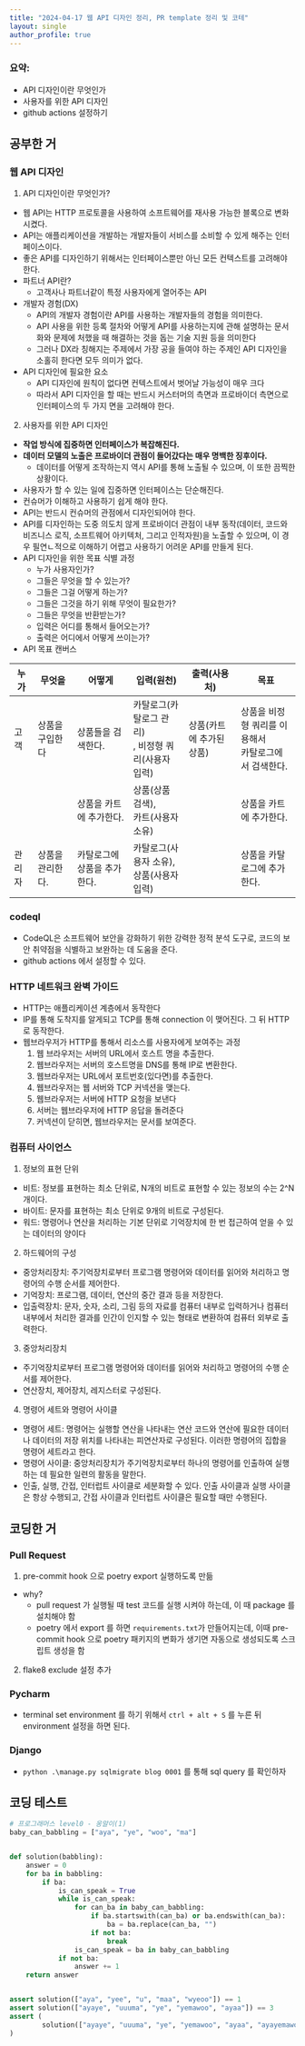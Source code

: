 ```yaml
---
title: "2024-04-17 웹 API 디자인 정리, PR template 정리 및 코테" 
layout: single
author_profile: true
---
```


### 요약:
- API 디자인이란 무엇인가 
- 사용자를 위한 API 디자인 
- github actions 설정하기

## 공부한 거

### 웹 API 디자인

1. API 디자인이란 무엇인가?

- 웹 API는 HTTP 프로토콜을 사용하여 소프트웨어를 재사용 가능한 블록으로 변화시켰다.
- API는 애플리케이션을 개발하는 개발자들이 서비스를 소비할 수 있게 해주는 인터페이스이다.
- 좋은 API를 디자인하기 위해서는 인터페이스뿐만 아닌 모든 컨텍스트를 고려해야 한다.
- 파트너 API란?
    - 고객사나 파트너같이 특정 사용자에게 열어주는 API
- 개발자 경험(DX)
    - API의 개발자 경험이란 API를 사용하는 개발자들의 경험을 의미한다.
    - API 사용을 위한 등록 절차와 어떻게 API를 사용하는지에 관해 설명하는 문서화와 문제에 처했을 때 해결하는 것을 돕는 기술 지원 등을 의미한다
    - 그러나 DX라 칭해지는 주제에서 가장 공을 들여야 하는 주제인 API 디자인을 소홀히 한다면 모두 의미가 없다.
- API 디자인에 필요한 요소
    - API 디자인에 원칙이 없다면 컨텍스트에서 벗어날 가능성이 매우 크다
    - 따라서 API 디자인을 할 때는 반드시 커스터머의 측면과 프로바이더 측면으로 인터페이스의 두 가지 면을 고려해야 한다.

2. 사용자를 위한 API 디자인

- **작업 방식에 집중하면 인터페이스가 복잡해진다.**
- **데이터 모델의 노출은 프로바이더 관점이 들어갔다는 매우 명백한 징후이다.**
    - 데이터를 어떻게 조작하는지 역시 API를 통해 노출될 수 있으며, 이 또한 끔찍한 상황이다.
- 사용자가 할 수 있는 일에 집중하면 인터페이스는 단순해진다.
- 컨슈머가 이해하고 사용하기 쉽게 해야 한다.
- API는 반드시 컨슈머의 관점에서 디자인되어야 한다.
- API를 디자인하는 도중 의도치 않게 프로바이더 관점이 내부 동작(데이터, 코드와 비즈니스 로직, 소프트웨어 아키텍처, 그리고 인적자원)을 노출할 수 있으며, 이 경우 필연ㄴ적으로 이해하기 어렵고 사용하기 어려운
  API를 만들게 된다.
- API 디자인을 위한 목표 식별 과정
    - 누가 사용자인가?
    - 그들은 무엇을 할 수 있는가?
    - 그들은 그걸 어떻게 하는가?
    - 그들은 그것을 하기 위해 무엇이 필요한가?
    - 그들은 무엇을 반환받는가?
    - 입력은 어디를 통해서 들어오는가?
    - 출력은 어디에서 어떻게 쓰이는가?
- API 목표 캔버스

| 누가  | 무엇을       | 어떻게             | 입력(원천)                             | 출력(사용처)        | 목표                                 |
|-----|-----------|-----------------|------------------------------------|----------------|------------------------------------| 
| 고객  | 상품을 구입한다  | 상품들을 검색한다.      | 카탈로그(카탈로그 관리)<br/>, 비정형 쿼리(사용자 입력) | 상품(카트에 추가된 상품) | 상품을 비정형 쿼리를 이용해서<br/> 카탈로그에서 검색한다. | 
|     |           | 상품을 카트에 추가한다.   | 상품(상품 검색),<br/>카트(사용자 소유)          |                | 상품을 카트에 추가한다.                      | 
| 관리자 | 상품을 관리한다. | 카탈로그에 상품을 추가한다. | 카탈로그(사용자 소유),<br/>상품(사용자 입력)       |                | 상품을 카탈로그에 추가한다.                    | 


### codeql

- CodeQL은 소프트웨어 보안을 강화하기 위한 강력한 정적 분석 도구로, 코드의 보안 취약점을 식별하고 보완하는 데 도움을 준다.
- github actions 에서 설정할 수 있다.

### HTTP 네트워크 완벽 가이드
- HTTP는 애플리케이션 계층에서 동작한다
- IP를 통해 도착지를 알게되고 TCP를 통해 connection 이 맺어진다. 그 뒤 HTTP로 동작한다.
- 웹브라우저가 HTTP를 통해서 리소스를 사용자에게 보여주는 과정
  1. 웹 브라우저는 서버의 URL에서 호스트 명을 추출한다.
  2. 웹브라우저는 서버의 호스트명을 DNS를 통해 IP로 변환한다.
  3. 웹브라우저는 URL에서 포트번호(있다면)를 추출한다.
  4. 웹브라우저는 웹 서버와 TCP 커넥션을 맺는다.
  5. 웹브라우저는 서버에 HTTP 요청을 보낸다
  6. 서버는 웹브라우저에 HTTP 응답을 돌려준다
  7. 커넥션이 닫히면, 웹브라우저는 문서를 보여준다.

### 컴퓨터 사이언스

1. 정보의 표현 단위
  - 비트: 정보를 표현하는 최소 단위로, N개의 비트로 표현할 수 있는 정보의 수는 2^N개이다.
  - 바이트: 문자를 표현하는 최소 단위로 9개의 비트로 구성된다.
  - 워드: 명령어나 연산을 처리하는 기본 단위로 기억장치에 한 번 접근하여 얻을 수 있는 데이터의 양이다
2. 하드웨어의 구성
  - 중앙처리장치: 주기억장치로부터 프로그램 명령어와 데이터를 읽어와 처리하고 명령어의 수행 순서를 제어한다.
  - 기억장치: 프로그램, 데이터, 연산의 중간 결과 등을 저장한다.
  - 입출력장치: 문자, 숫자, 소리, 그림 등의 자료를 컴퓨터 내부로 입력하거나 컴퓨터 내부에서 처리한 결과를 인간이 인지할 수 있는 형태로 변환하여 컴퓨터 외부로 출력한다.
3. 중앙처리장치
  - 주기억장치로부터 프로그램 명령어와 데이터를 읽어와 처리하고 명령어의 수행 순서를 제어한다.
  - 연산장치, 제어장치, 레지스터로 구성된다.
4. 명령어 세트와 명령어 사이클
  - 명령어 세트: 명령어는 실행할 연산을 나타내는 연산 코드와 연산에 필요한 데이터나 데이터의 저장 위치를 나타내는 피연산자로 구성된다. 이러한 명령어의 집합을 명령어 세트라고 한다.
  - 명령어 사이클: 중앙처리장치가 주기억장치로부터 하나의 명령어를 인출하여 실행하는 데 필요한 일련의 활동을 말한다.
  - 인출, 실행, 간접, 인터럽트 사이클로 세분화할 수 있다. 인출 사이클과 실행 사이클은 항상 수행되고, 간접 사이클과 인터럽트 사이클은 필요할 때만 수행된다.

## 코딩한 거

### Pull Request
1. pre-commit hook 으로 poetry export 실행하도록 만듦
  - why?
    - pull request 가 실행될 때 test 코드를 실행 시켜야 하는데, 이 때 package 를 설치해야 함
    - poetry 에서 export 를 하면 `requirements.txt`가 만들어지는데, 이때 pre-commit hook 으로 poetry 패키지의 변화가 생기면 자동으로 생성되도록 스크립트 생성을 함
2. flake8 exclude 설정 추가

### Pycharm

- terminal set environment 를 하기 위해서 `ctrl + alt + S` 를 누른 뒤 environment 설정을 하면 된다.

### Django

- `python .\manage.py sqlmigrate blog 0001` 를 통해 sql query 를 확인하자


## 코딩 테스트

```python
# 프로그래머스 level0 - 옹알이(1)
baby_can_babbling = ["aya", "ye", "woo", "ma"]


def solution(babbling):
    answer = 0
    for ba in babbling:
        if ba:
            is_can_speak = True
            while is_can_speak:
                for can_ba in baby_can_babbling:
                    if ba.startswith(can_ba) or ba.endswith(can_ba):
                        ba = ba.replace(can_ba, "")
                    if not ba:
                        break
                is_can_speak = ba in baby_can_babbling
            if not ba:
                answer += 1
    return answer


assert solution(["aya", "yee", "u", "maa", "wyeoo"]) == 1
assert solution(["ayaye", "uuuma", "ye", "yemawoo", "ayaa"]) == 3
assert (
        solution(["ayaye", "uuuma", "ye", "yemawoo", "ayaa", "ayayemawoo", "umau", ""]) == 4
)
```
 